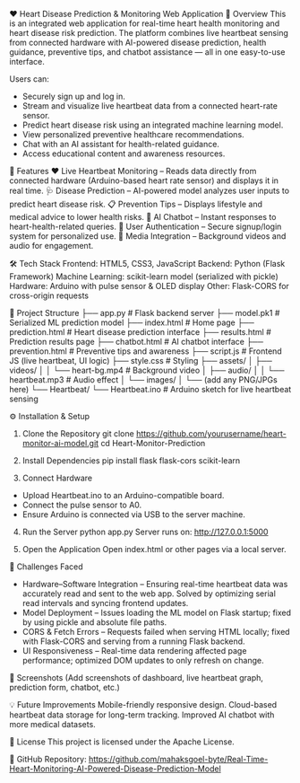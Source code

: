❤️ Heart Disease Prediction & Monitoring Web Application
📌 Overview
This is an integrated web application for real-time heart health monitoring and heart disease risk prediction.
The platform combines live heartbeat sensing from connected hardware with AI-powered disease prediction, health guidance, preventive tips, and chatbot assistance — all in one easy-to-use interface.

Users can:
- Securely sign up and log in.
- Stream and visualize live heartbeat data from a connected heart-rate sensor.
- Predict heart disease risk using an integrated machine learning model.
- View personalized preventive healthcare recommendations.
- Chat with an AI assistant for health-related guidance.
- Access educational content and awareness resources.

🚀 Features
❤️ Live Heartbeat Monitoring – Reads data directly from connected hardware (Arduino-based heart rate sensor) and displays it in real time.
🩺 Disease Prediction – AI-powered model analyzes user inputs to predict heart disease risk.
📋 Prevention Tips – Displays lifestyle and medical advice to lower health risks.
🤖 AI Chatbot – Instant responses to heart-health-related queries.
🔐 User Authentication – Secure signup/login system for personalized use.
🎵 Media Integration – Background videos and audio for engagement.

🛠️ Tech Stack
Frontend: HTML5, CSS3, JavaScript
Backend: Python (Flask Framework)
Machine Learning: scikit-learn model (serialized with pickle)
Hardware: Arduino with pulse sensor & OLED display
Other: Flask-CORS for cross-origin requests

📂 Project Structure
├── app.py                     # Flask backend server
├── model.pk1                  # Serialized ML prediction model
├── index.html                  # Home page
├── prediction.html             # Heart disease prediction interface
├── results.html                # Prediction results page
├── chatbot.html                # AI chatbot interface
├── prevention.html             # Preventive tips and awareness
├── script.js                   # Frontend JS (live heartbeat, UI logic)
├── style.css                   # Styling
├── assets/
│   ├── videos/
│   │   └── heart-bg.mp4        # Background video
│   ├── audio/
│   │   └── heartbeat.mp3       # Audio effect
│   └── images/
│       └── (add any PNG/JPGs here)
└── Heartbeat/
    └── Heartbeat.ino           # Arduino sketch for live heartbeat sensing

⚙️ Installation & Setup

1. Clone the Repository
   git clone https://github.com/yourusername/heart-monitor-ai-model.git
   cd Heart-Monitor-Prediction
   
2. Install Dependencies
   pip install flask flask-cors scikit-learn
   
3. Connect Hardware
- Upload Heartbeat.ino to an Arduino-compatible board.
- Connect the pulse sensor to A0.
- Ensure Arduino is connected via USB to the server machine.

4. Run the Server
  python app.py
  Server runs on: http://127.0.0.1:5000

5. Open the Application
Open index.html or other pages via a local server.

🐞 Challenges Faced

- Hardware–Software Integration – Ensuring real-time heartbeat data was accurately read and sent to the web app. Solved by optimizing serial read intervals and syncing frontend updates.
- Model Deployment – Issues loading the ML model on Flask startup; fixed by using pickle and absolute file paths.
- CORS & Fetch Errors – Requests failed when serving HTML locally; fixed with Flask-CORS and serving from a running Flask backend.
- UI Responsiveness – Real-time data rendering affected page performance; optimized DOM updates to only refresh on change.

📸 Screenshots
(Add screenshots of dashboard, live heartbeat graph, prediction form, chatbot, etc.)

💡 Future Improvements
Mobile-friendly responsive design.
Cloud-based heartbeat data storage for long-term tracking.
Improved AI chatbot with more medical datasets.

📜 License
This project is licensed under the Apache License.

🔗 GitHub Repository: https://github.com/mahaksgoel-byte/Real-Time-Heart-Monitoring-AI-Powered-Disease-Prediction-Model
